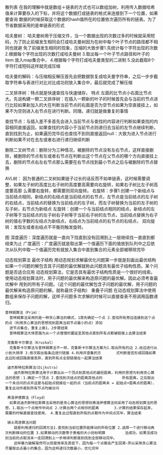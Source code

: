 散列表
  在我的理解中就是数组＋链表的方式也可以数组加树，利用传入数据哈希值来计算要存入的下标，并将这个数据打成链表的格式来连接到下一个位置，如果要查询
  数据的时候获取这个数据的hash值所在的位置依次遍历所有的链表。为了节省数据采用的是单链表的形式

哈夫曼树：
  哈夫曼树用于压缩文件，当一个数据出现的次数过多的时候就采用短码，为了防止前缀发生相同会打成哈夫曼树因为在树中每个叶子节点的路径都不相同也就避    免了前缀发生相同的现象，压缩的大致步骤1.先统计每个字符出现的次数 2.根据每个字符出现的次数打成哈夫曼树 3.取出每一个叶子节点路径和叶子的item    放入map集合中， 4.根据每个字符打成哈夫曼类型的二进制 5.没此截取8个字符打成短码这样就完成压缩

哈夫曼的解码：与压缩相反解压首先会把数据恢复成哈夫曼字符串，之后一步步截取字符串与表进行对比对比成功则放入集合中，最后就完成了解压缩

二叉排序树：特点就是快速查找与快速储存， 特点 左面的比节点小右面比节点大。先说构建一颗二叉排序树：在插入一颗新的叶子的时候首先会与当前的节点进行比较如果新加入的大在判断当前节点的右面是否为空节点如果为空直接挂上，如果不为空则进入右节点在进行判断。同理。递归就是做重复的事情

查找节点：与插入差不多首先会进入当前节点与查找的内容进行判断如果查找的内容相同直接返回，如果查找的内容小于当前节点则递归去当前的左节点继续判断，直到找到为止，如果遍历完毕后也查找不到则直接返回null：大致为进入节点进行判断如果不对在去左或者右进行递归继续判断

删除二叉树节点：删除分为三种情况，被删除的节点没有左右节点，这样直接删除，被删除的节点有左或者右节点在判断出这个节点在父节点的哪个方向直接挂上去，删除的节点右左右节点那么需要在右节点找到最小节点之后与被删除的节点替换

AVL树：
  因为普通的二叉树如果链子过长的话反而不如单链表，这时候需要调整，如果左子树的高度比右子树的高度要高需要向右旋转，如果右子树比左子树高度要高那      么需要右旋转，都需要则双向旋转。
    右旋转：步骤1.创建一个新结点与当前结点相同，新结点的右结点是当前结点的右节点，左节点是当前结点的左子树的右结点，当前结点的替换为当前结点的左子树，而左子树替换为当前的左子树的左子树，右节点为新结点
    左旋转：创建一个与当前结点相同的结点，新结点的左子树等于当前结点的左子树右子树等于当前右子树的左节点，当前结点替换为右子树的值右字数的左结点为新结点，右结点为当前结点的右节点的右结点，
      双向旋转：发现左或者右结点不平衡则触发旋转。
      
      
图
  深度遍历：深度遍历就是一直向下找直到没有回溯到上一层继续找一直直到都结束为止
  广度遍历：广度遍历就是取出第一个值遍历下面的值放到队列中之后依次从队列中取一个值遍历完有就放入集合中直到集合的元素全部被移除完毕
  
 动态规划算法
    最优子结构
      用动态规划求解最优化问题第一步就是刻画出最优结构如果一个问题的解包含其子问题的最优解就称此问题具有最优子结构性质。某个问题是否适合应用       动态规划算法，它是否具有最优子结构性质是一个很好的线索。使用动态规划算法时，用子问题的最优解来构造原问题的最优解。因此必须考查最优解中       用到的所有子问题。（这个问题的最优解包含子问题的最优解，用子问题的最优解来构造原问题的解。就称最优子结构）
    重叠子问题
      在动态规划算法中使用数组来保存子问题的解，这样子问题多次求解的时候可以直接查表不用调用函数递归。
      
    普林姆算法（Prim）：
      普林姆算法采用的是一种贪心算法的模式，1首先确定一个点 2.查找所有旁边连接到这个点的点（利用贪心算法的思想找到距离当前节点最小的点）添加
      进节点集合，重复上面1，2步骤结束
      普林姆算法大体思路为从一个点慢慢的蔓延至其他点直到所有点都被链接上去算法结束
      
     克鲁斯卡尔算法（Kruskal）
      克鲁斯卡尔算法与普林姆算法不一样，克鲁斯卡尔算法方案为1.取出所有的边 2.给边进行从小到大排序 3.依次取出每条边进行链接 4.利用并查集的方       式判断是否形成回路如果此边形成回路直接丢弃，直到所有点全部链接在一起算法结束
      
     迪杰斯特拉斯算法(Dijkstra)
        迪杰斯特拉斯算法用于计算出从一个顶点到其他点的最短距离，利用的思想为利用贪心算法的思想：1.确定一个顶点 2.查找到次结点的距离其他点的         所有距离，之后取出一个未访问的点并且是与起始点链接在一起的点（当前点的距离未 = 起始点+距离点的距离），重复此动作直到所有节点均被访问
        
     弗洛伊德算法（Floyd）
      如果说迪杰斯特拉斯算法采用的是贪心算法的思想则弗洛伊德算法则采用了动态规划算法的思想，1.取出一个点用作中间点 2.计算出两个点相邻的距离       3.计算的结果保存起来，需要的时候直接查找使用， 4.重复此过程直到所有的点都作为中间点完毕，算法结束
      
     骑士周游算法问题
        就是利用递归的回溯方法1.查找到当前位置所能移动的所有位置 2.选择一个进行移动再次判断移动的位置 3.如果移动的次数等于表格的大小则标明算         法成功，如果没成功则当前的点取消未一走回溯到上一步继续判断直到找到全部移动完毕。
        这样暴力破解虽然可以但是效率及其低下，因为每一个点都会产生回溯-所以采用贪心算法尽量取出点最小的集合，因为这样递归次数最小。优化完毕
